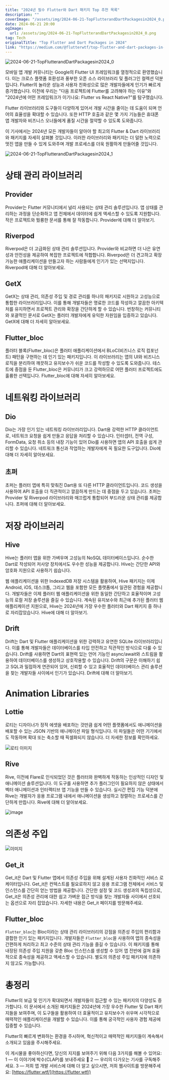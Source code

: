 ```yaml
---
title: "2024년 필수 Flutter와 Dart 패키지 Top 추천 목록"
description: ""
coverImage: "/assets/img/2024-06-21-TopFlutterandDartPackagesin2024_0.png"
date: 2024-06-21 20:00
ogImage: 
  url: /assets/img/2024-06-21-TopFlutterandDartPackagesin2024_0.png
tag: Tech
originalTitle: "Top Flutter and Dart Packages in 2024"
link: "https://medium.com/@flutterwtf/top-flutter-and-dart-packages-in-2024-4449b231b553"
---
```




![2024-06-21-TopFlutterandDartPackagesin2024_0](/assets/img/2024-06-21-TopFlutterandDartPackagesin2024_0.png)

모바일 앱 개발 커뮤니티는 Google의 Flutter UI 프레임워크를 열정적으로 환영했습니다. 이는 크로스 플랫폼 호환성과 풍부한 오픈 소스 라이브러리 및 플러그인 컬렉션 덕분입니다. Flutter의 놀라운 성능과 사용자 친화성으로 많은 개발자들에게 인기가 빠르게 증가했습니다. 이전에 우리는 "다음 프로젝트에 Flutter를 고려해야 하는 이유"와 "2024년에 어떤 프레임워크가 이기나요: Flutter vs React Native?"를 탐구했습니다.

Flutter 라이브러리와 도구들이 다양하게 있어서 개발 시간을 줄이는 데 도움이 되며 언어의 효율성을 확대할 수 있습니다. 또한 HTTP 호출과 같은 몇 가지 기능들은 휴대폰 앱 개발자와 비즈니스 오너들에게 품질 시간을 절약할 수 있도록 도와줍니다.

이 기사에서는 2024년 모든 개발자들이 알아야 할 최고의 Flutter & Dart 라이브러리와 패키지를 자세히 살펴볼 것입니다. 이러한 라이브러리와 패키지는 더 덜한 노력으로 멋진 앱을 만들 수 있게 도와주며 개발 프로세스를 더욱 원활하게 만들어줄 것입니다.

![2024-06-21-TopFlutterandDartPackagesin2024_1](/assets/img/2024-06-21-TopFlutterandDartPackagesin2024_1.png)


<div class="content-ad"></div>

# 상태 관리 라이브러리

## Provider

Provider는 Flutter 커뮤니티에서 널리 사용되는 상태 관리 솔루션입니다. 앱 상태를 관리하는 과정을 단순화하고 앱 전체에서 데이터에 쉽게 액세스할 수 있도록 지원합니다. 작은 프로젝트와 뛌륭한 문서를 통해 잘 작동합니다. Provider에 대해 더 알아보기.

## Riverpod

<div class="content-ad"></div>

Riverpod은 더 고급화된 상태 관리 솔루션입니다. Provider와 비교하면 더 나은 유연성과 안전성을 제공하여 복잡한 프로젝트에 적합합니다. Riverpod은 더 견고하고 확장 가능한 애플리케이션을 만들고자 하는 사람들에게 인기가 있는 선택지입니다. Riverpod에 대해 더 알아보세요.

## GetX

GetX는 상태 관리, 의존성 주입 및 경로 관리를 하나의 패키지로 시원하고 고성능으로 통합한 라이브러리입니다. 이를 통해 개발자들은 명료한 코드를 작성하고 깔끔한 아키텍처를 유지하면서 프로젝트 관리와 확장을 간단하게 할 수 있습니다. 번창하는 커뮤니티와 포괄적인 문서로 GetX는 플러터 개발자에게 유익한 자원임을 입증하고 있습니다. GetX에 대해 더 자세히 알아보세요.

## Flutter_bloc

<div class="content-ad"></div>

플러터 블록(Flutter_bloc)은 플러터 애플리케이션에서 BLoC(비즈니스 로직 컴포넌트) 패턴을 구현하는 데 인기 있는 패키지입니다. 이 라이브러리는 앱의 UI와 비즈니스 로직을 분리하여 깨끗하고 유지보수가 쉬운 코드를 작성할 수 있도록 도와줍니다. 테스트에 중점을 둔 Flutter_bloc은 커뮤니티가 크고 강력하므로 어떤 플러터 프로젝트에도 훌륭한 선택입니다. Flutter_bloc에 대해 자세히 알아보세요.

# 네트워킹 라이브러리

## Dio

Dio는 가장 인기 있는 네트워킹 라이브러리입니다. Dart용 강력한 HTTP 클라이언트로, 네트워크 요청을 쉽게 만들고 응답을 처리할 수 있습니다. 인터셉터, 전역 구성, FormData, 요청 취소 등의 내장 기능이 있어 Dio를 사용하면 앱의 API 호출을 쉽게 관리할 수 있습니다. 네트워크 통신과 작업하는 개발자에게 꼭 필요한 도구입니다. Dio에 대해 더 자세히 알아보세요.

<div class="content-ad"></div>

## 초퍼

초퍼는 플러터 앱에 특히 맞춰진 Dart용 또 다른 HTTP 클라이언트입니다. 코드 생성을 사용하여 API 호출을 더 직관적이고 깔끔하게 만드는 데 중점을 두고 있습니다. 초퍼는 Provider 및 Riverpod 라이브러리와 매끄럽게 통합되어 부드러운 상태 관리를 제공합니다. 초퍼에 대해 더 알아보세요.

# 저장 라이브러리

## Hive

<div class="content-ad"></div>

Hive는 플러터 앱을 위한 가벼우며 고성능의 NoSQL 데이터베이스입니다. 순수한 Dart로 작성되어 저사양 장치에서도 우수한 성능을 제공합니다. Hive는 간단한 API와 암호화 지원으로 사용하기 쉽습니다.

웹 애플리케이션을 위한 IndexedDB 저장 시스템을 활용하여, Hive 패키지는 이제 Android, iOS, 데스크톱, 그리고 웹을 포함한 모든 플랫폼에서 일관된 경험을 제공합니다. 개발자들은 이제 플러터 웹 애플리케이션을 위한 동일한 간단하고 효율적이며 고성능의 로컬 저장 솔루션을 즐길 수 있습니다. 계속된 유지보수와 최근에 추가된 플러터 웹 애플리케이션 지원으로, Hive는 2024년에 가장 우수한 플러터와 Dart 패키지 중 하나로 자리잡았습니다. Hive에 대해 더 알아보기.

## Drift

Drift는 Dart 및 Flutter 애플리케이션을 위한 강력하고 유연한 SQLite 라이브러리입니다. 이를 통해 개발자들은 데이터베이스를 타입 안전하고 직관적인 방식으로 다룰 수 있습니다. Drift를 사용하면 Dart의 표현력 있는 언어 기능인 async/await와 스트림을 활용하여 데이터베이스를 생성하고 상호작용할 수 있습니다. Drift의 구문은 이해하기 쉽고 SQL과 밀접하게 연관되어 있어, 신뢰할 수 있고 효율적인 데이터베이스 관리 솔루션을 찾는 개발자들 사이에서 인기가 있습니다. Drift에 대해 더 알아보기.

<div class="content-ad"></div>

# Animation Libraries

## Lottie

로티는 디자이너가 정적 에셋을 배포하는 것만큼 쉽게 어떤 플랫폼에서도 애니메이션을 배포할 수 있는 JSON 기반의 애니메이션 파일 형식입니다. 이 파일들은 어떤 기기에서도 작동하며 확대 또는 축소할 때 픽셀화되지 않습니다. 더 자세한 정보를 확인하세요.

![로티 이미지](/assets/img/2024-06-21-TopFlutterandDartPackagesin2024_2.png)

<div class="content-ad"></div>

## Rive

Rive, 이전에 Flare로 인식되었던 것은 플러터와 완벽하게 작동하는 인상적인 디자인 및 애니메이션 솔루션입니다. 이 도구를 사용하면 추가 플러그인이 필요하지 않은 상태에서 벡터 애니메이션과 인터랙티브 앱 기능을 만들 수 있습니다. 실시간 편집 기능 덕분에 Rive는 개발자가 응용 프로그램 내에서 애니메이션을 생성하고 정렬하는 프로세스를 간단하게 만듭니다. Rive에 대해 더 알아보세요.

![image](/assets/img/2024-06-21-TopFlutterandDartPackagesin2024_3.png)

# 의존성 주입

<div class="content-ad"></div>


![이미지](/assets/img/2024-06-21-TopFlutterandDartPackagesin2024_4.png)

## Get_it

Get_it은 Dart 및 Flutter 앱에서 의존성 주입을 위해 설계된 사용자 친화적인 서비스 로케이터입니다. Get_it은 컨텍스트를 필요로하지 않고 응용 프로그램 전체에서 서비스 및 인스턴스를 간단히 얻는 방법을 제공합니다. 간단한 설정 및 코드 생성과의 독립성으로, Get_it은 의존성 관리에 대한 쉽고 가벼운 접근 방식을 찾는 개발자들 사이에서 선호되는 옵션으로 자리 잡았습니다. 자세한 내용은 Get_it 페이지를 방문해주세요.

## Flutter_bloc


<div class="content-ad"></div>

`Flutter_bloc`는 Bloc이라는 상태 관리 라이브러리의 강점을 의존성 주입의 편리함과 결합한 인기 있는 패키지입니다. 개발자들은 `Flutter_bloc`을 사용하여 앱의 종속성을 간편하게 처리하고 최고 수준의 상태 관리 기능을 즐길 수 있습니다. 이 패키지를 통해 내장된 의존성 주입 지원을 갖춘 Bloc 인스턴스를 생성할 수 있어 앱 전반에 걸쳐 효율적으로 종속성을 제공하고 액세스할 수 있습니다. 별도의 의존성 주입 패키지에 의존하지 않고도 가능합니다.

# 총정리

Flutter의 보급 및 인기가 확대되면서 개발자들이 접근할 수 있는 패키지의 다양성도 증가합니다. 이 문서에서 소개된 패키지들은 2024년에 가장 우수한 Flutter 및 Dart 패키지들을 보여주며, 이 도구들을 활용하여 더 효율적이고 유지보수가 쉬우며 시각적으로 매력적인 애플리케이션을 개발할 수 있습니다. 이를 통해 궁극적인 사용자 경험 제공에 집중할 수 있습니다.

Flutter의 빠르게 변화하는 환경을 주시하며, 혁신적이고 매력적인 패키지들이 계속해서 소개되고 있음을 주시해주세요.

<div class="content-ad"></div>

이 게시물을 좋아하신다면, 당신의 지지를 보여주기 위해 다음 3가지를 해볼 수 있어요:
1 — 이 이야기에 박수(CLAP)를 보내주세요 👏
2 — 우리의 다가오는 기사를 구독해주세요.
3 — 저희 앱 개발 서비스에 대해 더 알고 싶으시면, 저희 웹사이트를 방문해주세요: [https://flutter.wtf/](https://flutter.wtf/)